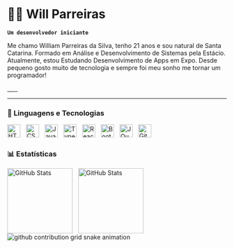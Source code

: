 # 👨‍💻 Will Parreiras

**`Um desenvolvedor iniciante`**

Me chamo William Parreiras da Silva, tenho 21 anos e sou natural de Santa Catarina. Formado em Análise e Desenvolvimento de Sistemas pela Estácio. Atualmente, estou Estudando Desenvolvimento de Apps em Expo. Desde pequeno gosto muito de tecnologia e sempre foi meu sonho me tornar um programador!

<p align="left">
    <a href="https://www.instagram.com/will_parreiras/">
        <img 
            alt="" 
            title="Me siga no Instagram!" 
            src="https://img.shields.io/badge/Instagram-871fff?style=for-the-badge&logo=instagram&logoColor=white"
        />
    </a>
    <a href="https://www.tiktok.com/@will_parreiras">
        <img 
            alt="" 
            title="Me siga no TikTok!" 
            src="https://img.shields.io/badge/TikTok-c294f7?style=for-the-badge&logo=tiktok&logoColor=white"
        />
    </a>
    <a href="">
        <img 
            alt="" 
            title="Me adicione no discord: will_parreiras" 
            src="https://img.shields.io/badge/Discord-871fff?style=for-the-badge&logo=discord&logoColor=white"
        />
    </a> 
    <a href="mailto:williamparreiras10@gmail.com">
        <img 
            alt="" 
            title="Entre em contato!" 
            src="https://img.shields.io/badge/Gmail-c294f7?style=for-the-badge&logo=gmail&logoColor=white"
        />
    </a> 
    <a href="https://www.linkedin.com/in/will-parreiras/">
        <img 
            alt="" 
            title="Visite meu perfil no LinkedIn" 
            src="https://img.shields.io/badge/LinkedIn-871fff?style=for-the-badge&logo=linkedin&logoColor=white"
        />
    </a>
    <a href="https://twitch.tv/will_parreiras">
        <img 
            alt="" 
            title="Canal de Lives" 
            src="https://img.shields.io/badge/Twitch-c294f7?style=for-the-badge&logo=twitch&logoColor=white"
        />
    </a>
    <a href="https://www.youtube.com/@WillParreiras">
        <img 
            alt="" 
            title="Inscreva-se no canal!" 
            src="https://img.shields.io/badge/YouTube-871fff?style=for-the-badge&logo=youtube&logoColor=white"
        />
    </a>
</p>

---

### 🤖 Linguagens e Tecnologias

<img 
    align="left" 
    alt="HTML"
    title="HTML" 
    width="30px" 
    style="padding-right: 10px;" 
    src="https://cdn.jsdelivr.net/gh/devicons/devicon@latest/icons/html5/html5-original.svg" 
/>
<img 
    align="left" 
    alt="CSS" 
    title="CSS"
    width="30px" 
    style="padding-right: 10px;" 
    src="https://cdn.jsdelivr.net/gh/devicons/devicon@latest/icons/css3/css3-original.svg" 
/>
<img 
    align="left" 
    alt="JavaScript" 
    title="JavaScript"
    width="30px" 
    style="padding-right: 10px;" 
    src="https://cdn.jsdelivr.net/gh/devicons/devicon@latest/icons/javascript/javascript-original.svg" 
/>
<img 
    align="left" 
    alt="TypeScript"
    title="TypeScript" 
    width="30px" 
    style="padding-right: 10px;" 
    src="https://cdn.jsdelivr.net/gh/devicons/devicon@latest/icons/typescript/typescript-original.svg" 
/>
<img 
    align="left" 
    alt="React"
    title="React" 
    width="30px" 
    style="padding-right: 10px;" 
    src="https://cdn.jsdelivr.net/gh/devicons/devicon@latest/icons/react/react-original.svg" 
/>
<img 
    align="left" 
    alt="Bootstrap"
    title="Bootstrap" 
    width="30px" 
    style="padding-right: 10px;" 
    src="https://cdn.jsdelivr.net/gh/devicons/devicon@latest/icons/bootstrap/bootstrap-original.svg" 
/>
<img 
    align="left" 
    alt="JQuery" 
    title="JQuery"
    width="30px" 
    style="padding-right: 10px;" 
    src="https://cdn.jsdelivr.net/gh/devicons/devicon@latest/icons/jquery/jquery-original.svg" 
/>
<img 
    align="left" 
    alt="Git" 
    title="Git"
    width="30px" 
    style="padding-right: 10px;" 
    src="https://cdn.jsdelivr.net/gh/devicons/devicon@latest/icons/git/git-original.svg" 
/>

<br/>
<br/>

### 📊 Estatísticas

<p>
  <img 
    align="left" 
    alt="GitHub Stats" 
    height="150" 
    style="padding-right: 10px;" 
    src="https://github-readme-stats.vercel.app/api?username=willparreiras&show_icons=true&theme=tokyonight&include_all_commits=true&locale=pt-br" 
  />

<img 
      align="left" 
      alt="GitHub Stats" 
      height="150" 
      src="https://github-readme-stats.vercel.app/api/top-langs/?username=willparreiras&theme=tokyonight&layout=compact&custom_title=Tecnologias&langs_count=9" 
  />

</p>

<picture align="center">
  <source media="(prefers-color-scheme: dark)" srcset="https://raw.githubusercontent.com/willparreiras/willparreiras/output/github-contribution-grid-snake-dark.svg">
  <source media="(prefers-color-scheme: light)" srcset="https://raw.githubusercontent.com/willparreiras/willparreiras/output/github-contribution-grid-snake-dark.svg">
  <img align="center" alt="github contribution grid snake animation" src="https://raw.githubusercontent.com/willparreiras/mari4souza/output/github-contribution-grid-snake.svg">
</picture>
